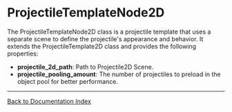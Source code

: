 # ProjectileTemplateNode2D
The ProjectileTemplateNode2D class is a projectile template that uses a separate scene to define the projectile's appearance and behavior. It extends the ProjectileTemplate2D class and provides the following properties:
- **projectile_2d_path**: Path to Projectile2D Scene.
- **projectile_pooling_amount**: The number of projectiles to preload in the object pool for better performance.
---
[Back to Documentation Index](_sidebar.md)
